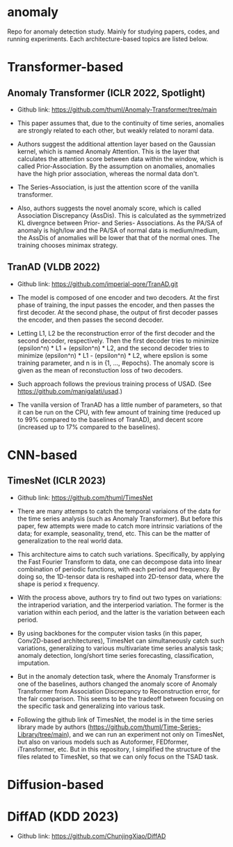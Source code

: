 # anomaly

Repo for anomaly detection study. 
Mainly for studying papers, codes, and running experiments.
Each architecture-based topics are listed below.

# Transformer-based

## Anomaly Transformer (ICLR 2022, Spotlight)
- Github link: https://github.com/thuml/Anomaly-Transformer/tree/main

- This paper assumes that, due to the continuity of time series, anomalies are strongly related to each other, but weakly related to noraml data.

- Authors suggest the additional attention layer based on the Gaussian kernel, which is named Anomaly Attention. This is the layer that calculates the attention score between data within the window, which is called Prior-Association. By the assumption on anomalies, anomalies have the high prior association, whereas the normal data don't.

- The Series-Association, is just the attention score of the vanilla transformer.

- Also, authors suggests the novel anomaly score, which is called Association Discrepancy (AssDis). This is calculated as the symmetrized KL divergnce between Prior- and Series- Associations. As the PA/SA of anomaly is high/low and the PA/SA of normal data is medium/medium, the AssDis of anomalies will be lower that that of the normal ones. The training chooses minimax strategy.


## TranAD (VLDB 2022)
- Github link: https://github.com/imperial-qore/TranAD.git

- The model is composed of one encoder and two decoders. At the first phase of training, the input passes the encoder, and then passes the first decoder. At the second phase, the output of first decoder passes the encoder, and then passes the second decoder.

- Letting L1, L2 be the reconstruction error of the first decoder and the second decoder, respectively. Then the first decoder tries to minimize (epsilon^n) * L1 + (epsilon^n) * L2, and the second decoder tries to minimize (epsilon^n) * L1 - (epsilon^n) * L2, where epslion is some training parameter, and n is in {1, ..., #epochs}. The anomaly score is given as the mean of reconstuction loss of two decoders.

- Such approach follows the previous training process of USAD. (See https://github.com/manigalati/usad.)

- The vanilla version of TranAD has a little number of parameters, so that it can be run on the CPU, with few amount of training time (reduced up to 99% compared to the baselines of TranAD), and decent score (increased up to 17% compared to the baselines).



# CNN-based

## TimesNet (ICLR 2023)
- Github link: https://github.com/thuml/TimesNet

- There are many attemps to catch the temporal variaions of the data for the time series analysis (such as Anomaly Transformer). But before this paper, few attempts were made to catch more intrinsic variations of the data; for example, seasonality, trend, etc. This can be the matter of generalization to the real world data.

- This architecture aims to catch such variations. Specifically, by applying the Fast Fourier Transform to data, one can decompose data into linear combination of periodic functions, with each period and frequency. By doing so, the 1D-tensor data is reshaped into 2D-tensor data, where the shape is period x frequency.

- With the process above, authors try to find out two types on variations: the intraperiod variation, and the interperiod variation. The former is the variation within each period, and the latter is the variation between each period.

- By using backbones for the computer vision tasks (in this paper, Conv2D-based architectures), TimesNet can simultaneously catch such variations, generalizing to various multivariate time series analysis task; anomaly detection, long/short time series forecasting, classification, imputation.

- But in the anomaly detection task, where the Anomaly Transformer is one of the baselines, authors changed the anomaly score of Anomaly Transformer from Association Discrepancy to Reconstruction error, for the fair comparison. This seems to be the tradeoff between focusing on the specific task and generalizing into various task.

- Following the github link of TimesNet, the model is in the time series library made by authors (https://github.com/thuml/Time-Series-Library/tree/main), and we can run an experiment not only on TimesNet, but also on various models such as Autoformer, FEDformer, iTransformer, etc. But in this repository, I simplified the structure of the files related to TimesNet, so that we can only focus on the TSAD task.



# Diffusion-based

# DiffAD (KDD 2023)
- Github link: https://github.com/ChunjingXiao/DiffAD